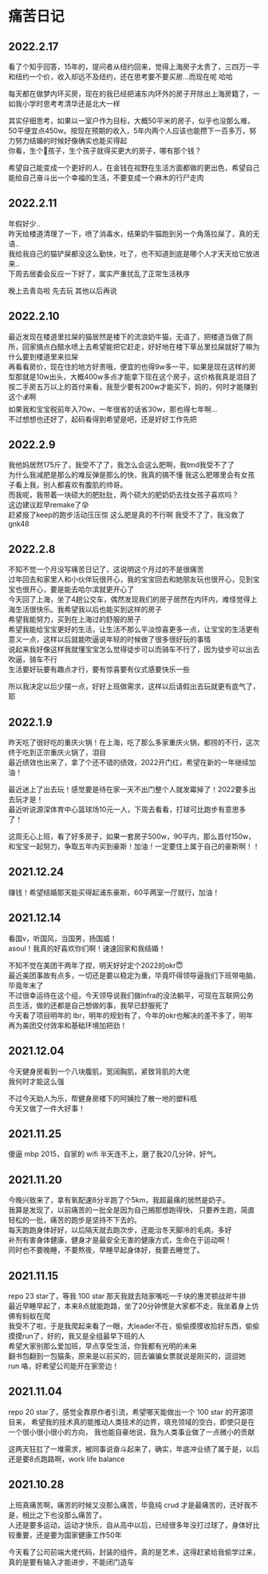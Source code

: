 # 痛苦日记

## 2022.2.17
看了个知乎回答，15年的，提问者从纽约回来，觉得上海房子太贵了，三四万一平和纽约一个价，收入却远不及纽约，还在思考要不要买房...而现在呢 哈哈  

每天都在做梦内环买房，现在的我已经把浦东内环外的房子开除出上海房籍了，一如我小学时思考考清华还是北大一样  

其实仔细思考，如果以一室户作为目标，大概50平米的房子，似乎也没那么难，50平便宜点450w。按现在预期的收入，5年内两个人应该也能攒下一百多万，努力努力结婚的时候好像确实也能买得起  
你看，生个🔨孩子，生个孩子就得买更大的房子，哪有那个钱？  

希望自己能变成一个更好的人，在金钱在视野在生活方面都做的更出色，希望自己能给自己奋斗出一个幸福的生活，不要变成一个麻木的行尸走肉  

## 2022.2.11
年假好少..  
昨天给楼道清理了一下，喷了消毒水，结果奶牛猫跑到另一个角落拉屎了，真的无语..  
我给我自己的猫铲屎都没这么勤快，吐了，也不知道到底是哪个人才天天给它放进来..  
下周去居委会反应一下好了，属实严重扰乱了正常生活秩序  

晚上去青岛啦 先去玩 其他以后再说

## 2022.2.10
最近发现在楼道里拉屎的猫居然是楼下的流浪奶牛猫，无语了，把楼道当做了厕所，回家搞点白醋水喷上去希望能把它赶走，好好地在楼下草丛里拉屎就好了嘛为什么要到楼道里来拉屎  
再看看房价，现在住的地方好贵哦，便宜的也得9w多一平，如果是现在这样的房型那就是10w出头，大概400w多点才能拿下现在这个房子，这价格我真是泪目了  
按二手房五万以上的首付来看，我至少要有200w才能买下，妈的，何时才能赚到这个💰啊  
如果我和宝宝税前年入70w，一年很省的话省30w，那也得七年啊...  
不过想想也还好了，起码看得到希望是吧，还是好好工作先把

## 2022.2.9
我他妈居然175斤了，我受不了了，我怎么会这么肥啊，我tmd我受不了了   
为什么我减肥是那么的难反弹是那么的快，我真的搞不懂
我这么肥哪里会有女孩子看上我，别人都喜欢有腹肌的帅哥。  
而我呢，我带着一块硕大的肥肚肚，两个硕大的肥奶奶去找女孩子喜欢吗？  
这边建议趁早remake了😰  
赶紧报了keep的跑步活动压压惊 这么肥是真的不行啊 我受不了了，我没救了  
gnk48

## 2022.2.8
不知不觉一个月没写痛苦日记了，这说明这个月过的不是很痛苦  
过年回去和家里人和小伙伴玩很开心，我的宝宝回去和她朋友玩也很开心，见到宝宝也很开心，要是能去哈尔滨就更开心了  
今天回了上海，坐了4趟公交车，偶然发现我们的房子居然在内环内，难怪觉得上海生活很快乐。我希望我以后也能买到这样的房子  
希望我能努力，买到在上海过的舒服的房子  
希望我能给宝宝更好的生活，让生活不那么平淡惊喜更多一点，让宝宝的生活更有意义一点，这样以后就能吹逼说年轻的时候做了很多很好玩的事情  
说起来我好像这样我就懂宝宝怎么觉得徒步可以而骑车不行了，因为徒步可以出去吹逼，骑车不行  
生活要好玩要有趣点才行，要有惊喜要有仪式感要快乐一些  

所以我决定以后少摆一点，好好上班做需求，这样以后请假出去玩就更有底气了，耶

## 2022.1.9
昨天吃了很好吃的重庆火锅！在上海，吃了那么多家重庆火锅，都捞的不行，这次终于吃到正宗重庆火锅了，泪目  
最近绩效也出来了，拿了个还不错的绩效，2022开门红，希望在新的一年继续加油！  

最近迷上了出去玩！感觉要是待在家一天不出门整个人就发霉掉了！2022要多出去玩才是！  
最近听说源深体育中心篮球场10元一人，下周去看看，打球可比跑步有意思多了！  

这周无心上班，看了好多房子，如果一套房子500w，90平内，那么首付150w，和宝宝一起努力，争取五年内买到豪斯！加油！一定要住上属于自己的豪斯啊！！  

## 2021.12.24
赚钱！希望结婚那天能买得起浦东豪斯，60平两室一厅就行，加油！

## 2021.12.14
看国v，听国风，当国男，扬国威！    
asoul！我真的好喜欢你们啊！速速回家和我结婚！  

不知不觉在美团干两年了捏，明天好好定个2022的okr😇  
最近美团事故有点多，一切还是要以稳定为重，毕竟吓得领导逼我们下班带电脑，毕竟年末了    
不过很幸运待在这个组，今天领导说我们做infra的没法躺平，可现在互联网公务员生活，做的还都是自己想做的事，我早已舒服死了  
今天看了项目明年的 lbr，明年的规划有了，今年的okr也解决的差不多了，明年再为美团交付效率和基础环境加把劲！  

## 2021.12.04
今天健身房看到一个八块腹肌，宽阔胸肌，紧致背肌的大佬   
我何时才能这么强  

不过今天助人为乐，帮健身房楼下的阿姨捡了散一地的塑料瓶  
今天又做了一件大好事！

## 2021.11.25
傻逼 mbp 2015，自家的 wifi 半天连不上，磨了我20几分钟，好气。  

## 2021.11.20
今晚兴致来了，拿有氧配速8分半跑了个5km，我超最痛的居然是奶子。  
我算是发现了，以前痛苦的一批全是因为自己搁那想跑得快，
只要养生跑，简直轻松的一批，痛苦的跑步是坚持不下去的。  
每天跑跑身体好好，以后隔天就去跑次步，还能治冬天脚冷的毛病，多好  
补剂有害身体健康，健身才是最安全无害的健康方式，生命在于运动啊！  
同时也不要晚睡，不要熬夜，早睡早起身体好，我要去睡觉了。

## 2021.11.15
repo 23 star了，等我 100 star 那天我就去陆家嘴吃一千块的惠灵顿战斧牛排   
最近早睡早起了，本来8点就能跑路，坐了20分钟愣是大家都不走，我坐着身上仿佛有蚂蚁在爬     
我受不了啦，于是我爬起来看了一眼，大leader不在，偷偷摸摸收拾好东西，偷偷摸摸run了，好的，我又是全组最早下班的人  
希望大家别那么爱加班，早点享受生活，你我都有光明的未来  
翻书包翻到一包猫条，原来是以前买的，回去骗骗女票就说是刚买的，逗逗她    
run 咯，好希望公司能开在家旁边！
 
## 2021.11.04
repo 20 star了，感觉全靠原作者引流，希望哪天能做出一个 100 star 的开源项目来，
希望我的技术真的能推动人类技术的边界，填充领域的空白，即使只是在一个很小很小很小的方向，
我也能自豪地说，我为人类事业做了一点微小的贡献

这两天狂肛了一堆需求，被同事说奋斗起来了，确实，年底冲业绩了属于是，以后还是要8点跑路啊，work life balance

## 2021.10.28  
上班真痛苦啊，痛苦的时候又没那么痛苦，毕竟纯 crud 才是最痛苦的，还好我不是，相比之下也没那么痛苦了。  
人还是要多运动，运动才快乐，自从高中以后，已经很多年没打过球了，身体好比较重要，还是要为国家健康工作50年  

今天看了公司前端大佬代码，封装的组件，真的是艺术，这得赶紧给我偷学过来，真的是要有输入才能进步，不能闭门造车
